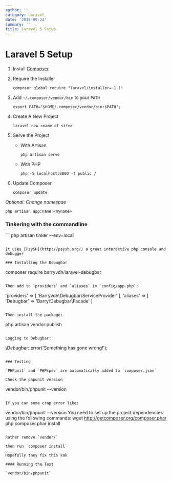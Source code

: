 ```yaml
---
author: ''
category: Laravel
date: '2015-09-24'
summary: ''
title: Laravel 5 Setup
---
```

# Laravel 5 Setup

1. Install [Composer](https://getcomposer.org/)

2. Require the Installer

    ```
    composer global require "laravel/installer=~1.1"
    ```

3. Add `~/.composer/vendor/bin` to your `PATH`

    ```
    export PATH="$HOME/.composer/vendor/bin:$PATH";
    ```

4. Create A New Project

    ```
    laravel new <name of site>
    ```

5. Serve the Project

    * With Artisan

      ```
      php artisan serve
      ```

    * With PHP

      ```
      php -S localhost:8000 -t public /
      ```

6. Update Composer

    ```
    composer update
    ```

_Optional: Change namespae_

```
                                                             php artisan app:name <myname>
```

### Tinkering with the commandline

 ```
php artisan tinker --env=local
```

It uses [PsySH](http://psysh.org/) a great interactive php console and debugger                         

### Installing the Debugbar

```
                                          composer require barryvdh/laravel-debugbar
```

Then add to `providers` and                    `aliases` in `config/app.php`:

```
'providers' => [
    'Barryvdh\Debugbar\ServiceProvider'
],
'aliases' => [
    'Debugbar' => 'Barry\Debugbar\Facade'
]
```

Then install the package:

```
php artisan vendor:publish
```

Logging to Debugbar:

```
                                                    \Debugbar::error('Something has gone wrong!');
```

### Testing

`PHPunit` and `PHPspec` are automatically added to `composer.json`

Check the phpunit version

```
vendor/bin/phpunit --version
```

If you can some crap error like:
```
vendor/bin/phpunit --version
You need to set up the project dependencies using the following commands:
wget http://getcomposer.org/composer.phar
php composer.phar install
```

Rather remove `vendor/`

then run `composer install`

Hopefully they fix this kak

#### Running the Test

`vendor/bin/phpunit`
